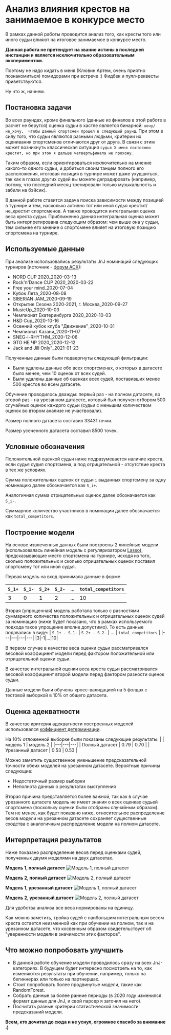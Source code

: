 # Анализ влияния крестов на занимаемое в конкурсе место

В рамках данной работы проводится анализ того, как кресты того или иного судьи влияют на итоговое занимаемое в конкурсе место.

**Данная работа не претендует на звание истины в последней инстанции и является исключительно образовательным экспериментом.**

Поэтому не надо кидать в меня (Клювин Артем, очень приятно познакомиться) помидорами при встрече :) Фидбек и пулл-реквесты приветствуются.

Ну что ж, начнем.

## Постановка задачи

Во всех раундах, кроме финального (данные из финалов в этой работе в расчет не берутся) оценка судьи в хастле является бинарной: `хочу/не_хочу, 
чтобы данный спортсмен прошел в следующий раунд`. При этом в силу того, что судьи являются разными людьми, критерии их оценивания спортсменов отличаются друг от друга.
В связи с этим может возникнуть классическая ситуация `судья Х меня постоянно крестит, но при этом я дальше четвертьфинала не прохожу`. 

Таким образом, если ориентироваться исключительно на мнение какого-то одного судьи, и добиться своим танцем полного его расположения, итоговая позиция в турнире
может даже ухудшиться, так как в глазах других судей вы можете деградировать (например, потому, что последний месяц тренировали только музыкальность и забили на бэйсик).

В данной работе ставится задача поиска зависимости между позицией в турнире и тем, насколько активно тот или иной судья крестит/не_крестит спортсменов. 
А также проводится интегральная оценка веса креста судьи. Приближенно данная интегральная оценка может быть интерпретирована следующим образом: 
чем выше она у судьи, тем сильнее его мнение о спортсмене влияет на итоговую позицию спортсмена на турнире.

## Используемые данные

При анализе использовались результаты JnJ номинаций следующих турниров (источник - [форум АСХ](http://hustle-sa.ru/forum/index.php)): 
- NORD CUP 2020_2020-03-13
- Rock'n'Dance CUP 2020_2020-03-22
- Free your mind_2020-07-04
- Кубок Лета_2020-08-08
- SIBERIAN JAM_2020-09-19
- Открытие Сезона 2020-2021, г. Москва_2020-09-27
- MusicUp_2020-10-03
- Чемпионат Екатеринбурга 2020_2020-10-03
- H&D Cup_2020-10-16
- Осенний кубок клуба "Движение"_2020-10-31
- Чемпионат Казани_2020-11-07
- SNEG-i-RHYTHM_2020-12-06
- ЭТО НЕ ЧР 2020_2020-12-12
- Jack and Jill Оnly"_2021-01-23

Полученные данные были подвергнуты следующей фильтрации:
- Были удалены данные обо всех спортсменах, о которых в датасете было менее, чем 10 оценок от всех судей.
- Были удалены данные об оценках всех судей, поставивших менее 500 крестов во всем датасете.

Обучение проводилось дважды: первый раз - на полном датасете, во второй раз - на урезанном датасете, который был получен отбором 500 случайных оценок
каждого судьи (судьи с меньшим количеством оценок во втором анализе не участвовали).

Размер полного датасета составил 33431 точки.

Размер усеченного датасета составил 8500 точек.

## Условные обозначения

Положительной оценкой судьи ниже подразумевается наличие креста, если судья судил спортсмена, а под отрицательной - отсутствие креста в тех же условиях.

Сумма положительных оценок от судьи `i` выданных спортсмену за одну номинацию далее обозначается как `S_i+`. 

Аналогичная сумма отрицательных оценок далее обозначается как `S_i-`.

Суммарное количество участников в номинации далее обозначается как `total_competitors`.

## Построение модели

На основе извлеченных данных были построены 2 линейные модели (использовалась линейная модель с регуляризатором [Lasso](https://scikit-learn.org/stable/modules/linear_model.html#lasso)), 
предсказывающие место спортсмена на турнире, исходя из того, сколько положительных и сколько отрицательных оценок поставил спортсмену тот или иной судья. 

Первая модель на вход принимала данные в форме

| `S_1+` | `S_1-` | `S_2+` | `S_2-` | ... | `total_competitors` |
|---|---|---|---|---|---|
|3|0|1|2|...|10|

Вторая (упрощенная) модель работала только с разностями суммарного количества положительных и отрицательных оценок судей за номинацию
(ниже будет показано, что в рамках используемого подхода такое упрощение вполне допустимо). То есть данные подавались в виде:
| `S_1+ - S_1-` | `S_2+ - S_2-` | ... | `total_competitors` |
|---|---|---|---|
|3|-1|...|10|

В первом случае в качестве веса оценки судьи рассматривался весовой коэффициент модели перед фактором положительной или отрицательной оценки судьи.

В качестве интегральной оценки веса креста судьи рассматривался весовой коэффициент второй модели перед фактором разности оценок судьи.

Данные модели были обучены кросс-валидацией на 5 фолдах с тестовой выборкой в 10% от общего датасета. 

## Оценка адекватности

В качестве критерия адекватности построенных моделей использовался [коффициент детерминации](https://scikit-learn.org/stable/modules/generated/sklearn.metrics.r2_score.html).

На 10% отложенной выборке были показаны следующие результаты:
| | модель 1 | модель 2 |
|---|---|---|
| Полный датасет | 0.79 | 0.70 |
| Урезанный датасет | 0.53 | 0.53 |

Можно заметить существенное уменьшение предсказательной точности обеих моделей на урезанном датасете. Вероятные причины следующие:
- Недостаточный размер выборки
- Неполнота данных о результатах выступления

Вторая причина представляется более важной, так как в случае урезанного датасета модель не имеет знания о всех оценках судьей спортсмена 
(поскольку оценки были отобраны случайным образом). Тем не менее, как будет показано ниже, относительное распределение весов модели на урезанном датасете сохраняет 
существенные сходства с аналогичным распределение модели на полном датасете.

## Интерпретация результатов

Ниже показано распределение весов перед оценками судей, полученных двумя моделями на двух датасетах.

**Модель 1, полный датасет**
![Модель 1, полный датасет](dist/images/model_1_full.png)

**Модель 2, полный датасет**
![Модель 2, полный датасет](dist/images/model_2_full.png)

**Модель 1, урезанный датасет**
![Модель 1, полный датасет](dist/images/model_1_undersampling.png)

**Модель 2, урезанный датасет**
![Модель 2, полный датасет](dist/images/model_2_undersampling.png)

Для удобства анализа все веса нормированы на единицу.

Как можно заметить, тройка судей с наибольшим интегральным весом креста остается неизменной как при обучении на полном, так и на урезанном датасете,
что косвенным образом свидетельствует об "уверенности модели в значимости этих факторов".

## Что можно попробовать улучшить

- В данной работе обучение модели проводилось сразу на всех JnJ-категориях. В будущем будет интересно посмотреть на то, как изменяются результаты
при обучении, например, только на бегиннерах или только на партнершах.
- Стоит попробовать более продвинутые модели, такие как RandomForest.
- Собрать данные за более ранние периоды (в 2020 году изменился формат данных для JnJ, и свой парсер я заточил на него).
- Посчитать разные критерии статистической значимости предсказаний модели.

**Всем, кто дочитал до сюда и не уснул, огромное спасибо за внимание :)**
